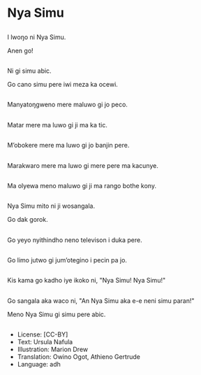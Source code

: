 # Nya Simu

##
I lwoŋo ni Nya Simu.

Anen go!

##
Ni gi simu abic.

Go cano simu pere iwi meza ka ocewi.

##
Manyatoŋgweno mere maluwo gi jo peco.

##
Matar mere ma luwo gi ji ma ka tic.

##
M’obokere mere ma luwo gi jo banjin pere.

##
Marakwaro mere ma luwo gi mere pere ma kacunye.

##
Ma olyewa meno maluwo gi ji ma rango bothe kony.

##
Nya Simu mito ni ji wosangala.

Go dak gorok.

##
Go yeyo nyithindho neno televison i duka pere.

##
Go limo jutwo gi jum’otegino i pecin pa jo.

##
Kis kama go kadho iye ikoko ni, "Nya Simu! Nya Simu!"

##
Go sangala aka waco ni, "An Nya Simu aka e-e neni simu paran!"

Meno Nya Simu gi simu pere abic.

##
* License: [CC-BY]
* Text: Ursula Nafula
* Illustration: Marion Drew
* Translation: Owino Ogot, Athieno Gertrude
* Language: adh
